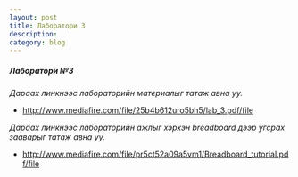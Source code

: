 ```yaml
---
layout: post
title: Лаборатори 3
description:
category: blog
---
```


##### *Лаборатори №3*

 *Дараах линкнээс лабораторийн материалыг татаж авна уу.*

* http://www.mediafire.com/file/25b4b612uro5bh5/lab_3.pdf/file

 *Дараах линкнээс лабораторийн ажлыг хэрхэн breadboard дээр угсрах зааварыг татаж авна уу.*

* http://www.mediafire.com/file/pr5ct52a09a5vm1/Breadboard_tutorial.pdf/file

